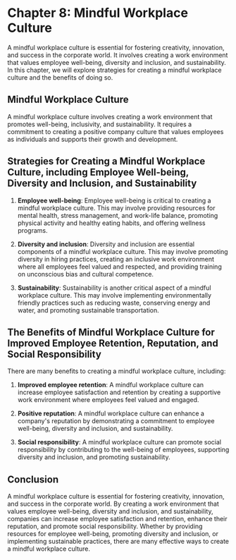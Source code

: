 Chapter 8: Mindful Workplace Culture
====================================

A mindful workplace culture is essential for fostering creativity, innovation, and success in the corporate world. It involves creating a work environment that values employee well-being, diversity and inclusion, and sustainability. In this chapter, we will explore strategies for creating a mindful workplace culture and the benefits of doing so.

Mindful Workplace Culture
-------------------------

A mindful workplace culture involves creating a work environment that promotes well-being, inclusivity, and sustainability. It requires a commitment to creating a positive company culture that values employees as individuals and supports their growth and development.

Strategies for Creating a Mindful Workplace Culture, including Employee Well-being, Diversity and Inclusion, and Sustainability
-------------------------------------------------------------------------------------------------------------------------------

1. **Employee well-being**: Employee well-being is critical to creating a mindful workplace culture. This may involve providing resources for mental health, stress management, and work-life balance, promoting physical activity and healthy eating habits, and offering wellness programs.

2. **Diversity and inclusion**: Diversity and inclusion are essential components of a mindful workplace culture. This may involve promoting diversity in hiring practices, creating an inclusive work environment where all employees feel valued and respected, and providing training on unconscious bias and cultural competence.

3. **Sustainability**: Sustainability is another critical aspect of a mindful workplace culture. This may involve implementing environmentally friendly practices such as reducing waste, conserving energy and water, and promoting sustainable transportation.

The Benefits of Mindful Workplace Culture for Improved Employee Retention, Reputation, and Social Responsibility
----------------------------------------------------------------------------------------------------------------

There are many benefits to creating a mindful workplace culture, including:

1. **Improved employee retention**: A mindful workplace culture can increase employee satisfaction and retention by creating a supportive work environment where employees feel valued and engaged.

2. **Positive reputation**: A mindful workplace culture can enhance a company's reputation by demonstrating a commitment to employee well-being, diversity and inclusion, and sustainability.

3. **Social responsibility**: A mindful workplace culture can promote social responsibility by contributing to the well-being of employees, supporting diversity and inclusion, and promoting sustainability.

Conclusion
----------

A mindful workplace culture is essential for fostering creativity, innovation, and success in the corporate world. By creating a work environment that values employee well-being, diversity and inclusion, and sustainability, companies can increase employee satisfaction and retention, enhance their reputation, and promote social responsibility. Whether by providing resources for employee well-being, promoting diversity and inclusion, or implementing sustainable practices, there are many effective ways to create a mindful workplace culture.
